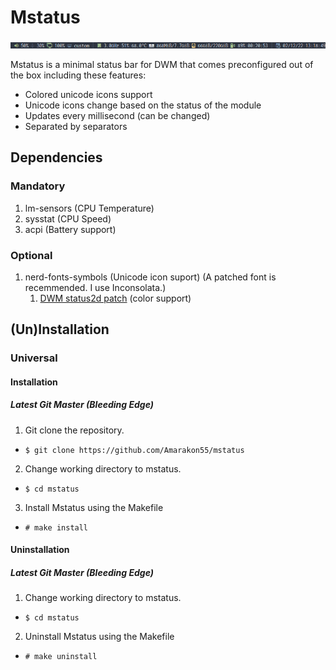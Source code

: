 # Mstatus
<img src="example.png">

Mstatus is a minimal status bar for DWM that comes preconfigured out of the box including these features:
* Colored unicode icons support
* Unicode icons change based on the status of the module
* Updates every millisecond (can be changed)
* Separated by separators

## Dependencies
### Mandatory
1. lm-sensors (CPU Temperature)
1. sysstat (CPU Speed)
1. acpi (Battery support)
### Optional
1. nerd-fonts-symbols (Unicode icon suport) (A patched font is recemmended. I use Inconsolata.)
    1. [DWM status2d patch](https://dwm.suckless.org/patches/status2d/) (color support)

## (Un)Installation
### Universal
#### Installation
##### Latest Git Master (Bleeding Edge)
1. Git clone the repository.
* `$ git clone https://github.com/Amarakon55/mstatus`
2. Change working directory to mstatus.
* `$ cd mstatus`
3. Install Mstatus using the Makefile
* `# make install`
#### Uninstallation
##### Latest Git Master (Bleeding Edge)
1. Change working directory to mstatus.
* `$ cd mstatus`
2. Uninstall Mstatus using the Makefile
* `# make uninstall`

